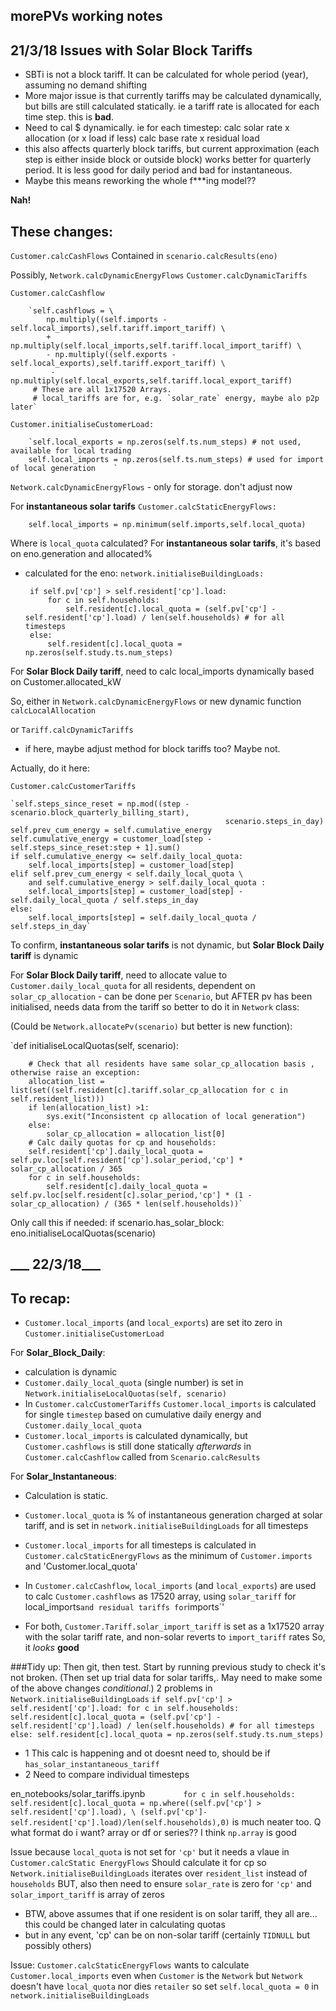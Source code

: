 ## morePVs working notes

21/3/18
Issues with Solar Block Tariffs
-------------------------------
- SBTi is not a block tariff. It can be calculated for whole period (year), assuming no demand shifting
- More major issue is that currently tariffs may be calculated dynamically, but bills are still calculated statically. 
ie a tariff rate is allocated for each time step. this is __bad__.
- Need to cal $ dynamically. 
ie for each timestep:
    calc solar rate x allocation (or x load if less)
    calc base rate x residual load
- this also affects quarterly block tariffs, but current approximation (each step is either inside block or outside block)
works better for quarterly period. It is less good for daily period
and bad for instantaneous.
- Maybe this means reworking the whole f***ing model??

__Nah!__

 These changes:
 --------------
   `Customer.calcCashFlows`
        Contained in `scenario.calcResults(eno)`
   
   Possibly, `Network.calcDynamicEnergyFlows` 
            `Customer.calcDynamicTariffs`
            
`Customer.calcCashflow`

        `self.cashflows = \
            np.multiply((self.imports - self.local_imports),self.tariff.import_tariff) \
            + np.multiply(self.local_imports,self.tariff.local_import_tariff) \
            - np.multiply((self.exports - self.local_exports),self.tariff.export_tariff) \
             - np.multiply(self.local_exports,self.tariff.local_export_tariff)
         # These are all 1x17520 Arrays. 
         # local_tariffs are for, e.g. `solar_rate` energy, maybe alo p2p later`
         
`Customer.initialiseCustomerLoad:`

        `self.local_exports = np.zeros(self.ts.num_steps) # not used, available for local trading 
        self.local_imports = np.zeros(self.ts.num_steps) # used for import of local generation    `
        
 `Network.calcDynamicEnergyFlows` - only for storage. don't adjust now
 
 For __instantaneous solar tarifs__
 `Customer.calcStaticEnergyFlows:`
 
 `    self.local_imports = np.minimum(self.imports,self.local_quota)`
 
 Where is `local_quota` calculated?
 For __instantaneous solar tarifs__, it's based on eno.generation and allocated%
 - calculated for the eno:
 `network.initialiseBuildingLoads:`
 
        if self.pv['cp'] > self.resident['cp'].load:
            for c in self.households:
                self.resident[c].local_quota = (self.pv['cp'] - self.resident['cp'].load) / len(self.households) # for all timesteps
        else:
            self.resident[c].local_quota = np.zeros(self.study.ts.num_steps)
 
 
 For __Solar Block Daily tariff__, need to calc local_imports dynamically based on Customer.allocated_kW
    
So, either in  `Network.calcDynamicEnergyFlows` or new dynamic function `calcLocalAllocation`

or `Tariff.calcDynamicTariffs`
- if here, maybe adjust method for block tariffs too? Maybe not.

Actually, do it here:

`Customer.calcCustomerTariffs`

    `self.steps_since_reset = np.mod((step - scenario.block_quarterly_billing_start),
                                                    scenario.steps_in_day)
    self.prev_cum_energy = self.cumulative_energy
    self.cumulative_energy = customer_load[step - self.steps_since_reset:step + 1].sum()
    if self.cumulative_energy <= self.daily_local_quota:
        self.local_imports[step] = customer_load[step]
    elif self.prev_cum_energy < self.daily_local_quota \
        and self.cumulative_energy > self.daily_local_quota :
        self.local_imports[step] = customer_load[step] - self.daily_local_quota / self.steps_in_day
    else:
        self.local_imports[step] = self.daily_local_quota / self.steps_in_day`

To confirm,  __instantaneous solar tarifs__ is not dynamic, but __Solar Block Daily tariff__ is dynamic

For __Solar Block Daily tariff__, need to allocate  value to `Customer.daily_local_quota` for all residents, 
dependent on `solar_cp_allocation` - can be done per `Scenario`, but AFTER pv has been initialised, 
needs data from the tariff so better to do it in `Network` class:

(Could be `Network.allocatePv(scenario)` but better is new function):
 
 `def initialiseLocalQuotas(self, scenario):

        # Check that all residents have same solar_cp_allocation basis , otherwise raise an exception:
        allocation_list = list(set((self.resident[c].tariff.solar_cp_allocation for c in self.resident_list)))
        if len(allocation_list) >1:
            sys.exit("Inconsistent cp allocation of local generation")
        else:
            solar_cp_allocation = allocation_list[0]
        # Calc daily quotas for cp and households:
        self.resident['cp'].daily_local_quota = self.pv.loc[self.resident['cp'].solar_period,'cp'] * solar_cp_allocation / 365
        for c in self.households:
            self.resident[c].daily_local_quota = self.pv.loc[self.resident[c].solar_period,'cp'] * (1 - solar_cp_allocation) / (365 * len(self.households))`
        
  Only call this if needed:
   if scenario.has_solar_block:
                eno.initialiseLocalQuotas(scenario)
  
___ 22/3/18___ 
---------------

To recap:
------

* `Customer.local_imports` (and `local_exports`) are set ito zero in `Customer.initialiseCustomerLoad`

For __Solar_Block_Daily__:

* calculation is dynamic
* `Customer.daily_local_quota` (single number) is set in `Network.initialiseLocalQuotas(self, scenario)`
* In `Customer.calcCustomerTariffs` `Customer.local_imports` is calculated for single `timestep` based on cumulative daily energy and `Customer.daily_local_quota`
* `Customer.local_imports` is calculated dynamically, but `Customer.cashflows` is still done statically *afterwards* in `Customer.calcCashflow` called from `Scenario.calcResults`


For __Solar_Instantaneous__:

* Calculation is static.
* `Customer.local_quota` is % of instantaneous generation charged at solar tariff, and is set in `network.initialiseBuildingLoads` for all timesteps
* `Customer.local_imports` for all timesteps is calculated in `Customer.calcStaticEnergyFlows` as the minimum of `Customer.imports` and 'Customer.local_quota'
* In `Customer.calcCashflow`, `local_imports` (and `local_exports`) are used to calc `Customer.cashflows` as 17520 array, 
            using `solar_tariff` for local_imports` and residual tariffs for `imports`'

* For both, `Customer.Tariff.solar_import_tariff` is set as a 1x17520 array with the solar tariff rate, and non-solar reverts to `import_tariff` rates
So, it *looks* __good__

###Tidy up: Then git, then test.
Start by running previous study to check it's not broken.
(Then set up trial data for solar tariffs,. May need to make some of the above changes *conditional*.)
2 problems in `Network.initialiseBuildingLoads`
        `if self.pv['cp'] > self.resident['cp'].load:
            for c in self.households:
                self.resident[c].local_quota = (self.pv['cp'] - self.resident['cp'].load) / len(self.households) # for all timesteps
        else:
            self.resident[c].local_quota = np.zeros(self.study.ts.num_steps)`

* 1 This calc is happening and ot doesnt need to, should be if `has_solar_instantaneous_tariff`
* 2 Need to compare individual timesteps

en_notebooks/solar_tariffs.ipynb 
    `        for c in self.households:
            self.resident[c].local_quota = np.where((self.pv['cp'] > self.resident['cp'].load), \
                                                    (self.pv['cp']- self.resident['cp'].load)/len(self.households),0)`
is much neater too. Q what format do i want? array or df or series?? I think `np.array` is good
 
 Issue because `local_quota` is not set for `'cp'` but it needs a vlaue in `Customer.calcStatic EnergyFlows`
 Should calculate it for cp so `Network.initialiseBuildingLoads` iterates over `resident_list` instead of `households`
 BUT, also then need to ensure `solar_rate` is zero for `'cp'` and `solar_import_tariff` is array of zeros
 * BTW, above assumes that if one resident is on solar tariff, they all are... this could be changed later in calculating quotas
 * but in any event, 'cp' can be on non-solar tariff (certainly `TIDNULL` but possibly others)
 
 Issue: `Customer.calcStaticEnergyFlows` wants to calculate `Customer.local_imports` even when `Customer` is the `Network`
    but `Network` doesn't have `local_quota` nor dies `retailer`
    so set `self.local_quota = 0` in `network.initialiseBuildingLoads` 